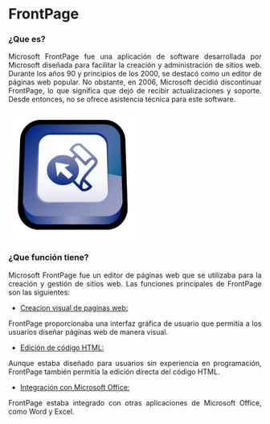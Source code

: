 # FrontPage

### ¿Que es?

<p style="text-align: justify;"> Microsoft FrontPage fue una aplicación de software desarrollada por Microsoft diseñada para facilitar la creación y administración de sitios web. Durante los años 90 y principios de los 2000, se destacó como un editor de páginas web popular. No obstante, en 2006, Microsoft decidió discontinuar FrontPage, lo que significa que dejó de recibir actualizaciones y soporte. Desde entonces, no se ofrece asistencia técnica para este software.</p>

![Logo de FrontPage][Logo de FrontPage]

### ¿Que función tiene?

<p style="text-align: justify;"> Microsoft FrontPage fue un editor de páginas web que se utilizaba para la creación y gestión de sitios web. Las funciones principales de FrontPage son las siguientes:

- <p style="text-decoration: underline;"</p> Creacion visual de paginas web: 
<p style="text-align: justify;"> FrontPage proporcionaba una interfaz gráfica de usuario que permitía a los usuarios diseñar páginas web de manera visual.

- <p style="text-decoration: underline;"</p> Edición de código HTML:
<p style="text-align: justify;"> Aunque estaba diseñado para usuarios sin experiencia en programación, FrontPage también permitía la edición directa del código HTML.

- <p style="text-decoration: underline;"</p> Integración con Microsoft Office:
<p style="text-align: justify;"> FrontPage estaba integrado con otras aplicaciones de Microsoft Office, como Word y Excel.



<!--Apartado para el logo de FrontPage-->

[Logo de FrontPage]: https://github.com/ivdemo/SMX2-M8UF1A1-HistoriaWeb-1995-1996-FrontPage-DelgadoIvan/blob/main/Imagenes/Logo%20FrontPage.png?raw=true "FrontPage"